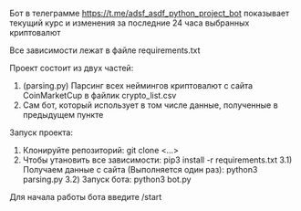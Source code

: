 Бот в телеграмме https://t.me/adsf_asdf_python_project_bot показывает текущий курс и изменения за последние 24 часа выбранных криптовалют

Все зависимости лежат в файле requirements.txt

Проект состоит из двух частей:
1) (parsing.py) Парсинг всех неймингов криптовалют с сайта CoinMarketCup в файлик crypto_list.csv
2) Сам бот, который использует в том числе данные, полученные в предыдущем пункте

Запуск проекта:
1) Клонируйте репозиторий: git clone <...>
2) Чтобы утановить все зависимости: pip3 install -r requirements.txt
3.1) Получаем данные с сайта (Выполняется один раз): python3 parsing.py
3.2) Запуск бота: python3 bot.py

Для начала работы бота введите /start

